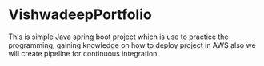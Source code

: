 # VishwadeepPortfolio
This is simple Java spring boot project which is use to practice the programming, gaining knowledge on how to deploy project in AWS also we will create pipeline  for continuous integration.
